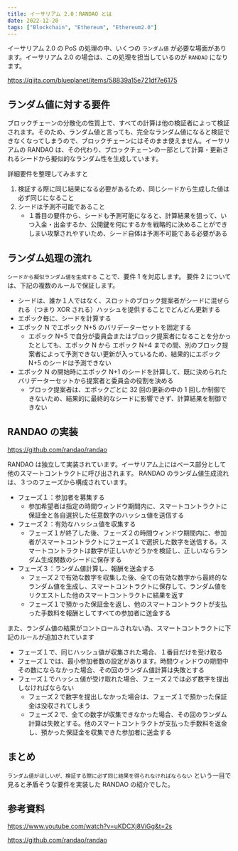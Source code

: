 ```yaml
---
title: イーサリアム 2.0：RANDAO とは
date: 2022-12-20
tags: ["Blockchain", "Ethereum", "Ethereum2.0"]
---
```


イーサリアム 2.0 の PoS の処理の中、いくつの `ランダム値` が必要な場面があります。イーサリアム 2.0 の場合は、この処理を担当しているのが `RANDAO` になります。

https://qiita.com/blueplanet/items/58839a15e721df7e6175



<!--truncate-->

## ランダム値に対する要件
ブロックチェーンの分散化の性質上で、すべての計算は他の検証者によって検証されます。そのため、ランダム値と言っても、完全なランダム値になると検証できなくなってしまうので、ブロックチェーンにはそのまま使えません。イーサリアムの RANDAO は、その代わり、ブロックチェーンの一部として計算・更新されるシードから擬似的なランダム性を生成しています。

詳細要件を整理してみますと

1. 検証する際に同じ結果になる必要があるため、同じシードから生成した値は必ず同じになること
2. シードは予測不可能であること
    - １番目の要件から、シードも予測可能になると、計算結果を狙って、いつ入金・出金するか、公開鍵を何にするかを戦略的に決めることができしまい攻撃されやすいため、シード自体は予測不可能である必要がある

## ランダム処理の流れ
`シードから擬似ランダム値を生成する` ことで、要件 1 を対応します。
要件 2 については、下記の複数のルールで保証します。

- シードは、誰か１人ではなく、スロットのブロック提案者がシードに混ぜられる（つまり XOR される）ハッシュを提供することでどんどん更新する
- エポック毎に、シードを計算する
- エポック N でエポック N+5 のバリデーターセットを固定する
    - エポック N+5 で自分が委員会またはブロック提案者になることを分かったとしても、エポック N から エポック N+4 までの間、別のブロック提案者によって予測できない更新が入っているため、結果的にエポック N+5 のシードは予測できない
- エポック N の開始時にエポック N+1 のシードを計算して、既に決められたバリデーターセットから提案者と委員会の役割を決める
    - ブロック提案者は、エポックごとに 32 回の更新の中の 1 回しか制御できないため、結果的に最終的なシードに影響できず、計算結果を制御できない

## RANDAO の実装
https://github.com/randao/randao

RANDAO は独立して実装されています。イーサリアム上にはベース部分として他のスマートコントラクトに呼び出されます。
RANDAO のランダム値生成流れは、３つのフェーズから構成されています。

- フェーズ１：参加者を募集する
    - 参加希望者は指定の時間ウィンドウ期間内に、スマートコントラクトに保証金と各自選択した任意数字のハッシュ値を送信する
- フェーズ２：有効なハッシュ値を収集する
    - フェーズ１が終了した後、フェーズ２の時間ウィンドウ期間内に、参加者がスマートコントラクトにフェーズ１で選択した数字を送信する。スマートコントラクトは数字が正しいかどうかを検証し、正しいならランダム生成関数のシードに保存する
- フェーズ３：ランダム値計算し、報酬を送金する
    - フェーズ２で有効な数字を収集した後、全ての有効な数字から最終的なランダム値を生成し、スマートコントラクトに保存して、ランダム値をリクエストした他のスマートコントラクトに結果を返す
    - フェーズ１で預かった保証金を返し、他のスマートコントラクトが支払った手数料を報酬としてすべての参加者に送金する

また、ランダム値の結果がコントロールされない為、スマートコントラクトに下記のルールが追加されています
- フェーズ１で、同じハッシュ値が収集された場合、１番目だけを受け取る
- フェーズ１では、最小参加者数の設定があります。時間ウィンドウの期間中その数にならなかった場合、その回のランダム値計算は失敗とする
- フェーズ１でハッシュ値が受け取れた場合、フェーズ２では必ず数字を提出しなければならない
    - フェーズ２で数字を提出しなかった場合は、フェーズ１で預かった保証金は没収されてしまう
    - フェーズ２で、全ての数字が収集できなかった場合、その回のランダム計算は失敗とする。他のスマートコントラクトが支払った手数料を返金し、預かった保証金を収集できた参加者に送金する

## まとめ
`ランダム値がほしいが、検証する際に必ず同じ結果を得られなければならない` という一目で見ると矛盾そうな要件を実装した RANDAO の紹介でした。

## 参考資料
https://www.youtube.com/watch?v=uKDCXj8ViGg&t=2s

https://github.com/randao/randao
